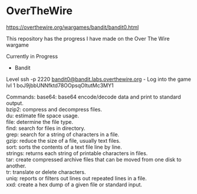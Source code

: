 # OverTheWire
https://overthewire.org/wargames/bandit/bandit0.html

This repository has the progress I have made on the Over The Wire wargame

Currently in Progress
- Bandit

Level
ssh -p 2220 bandit0@bandit.labs.overthewire.org - Log into the game
lvl 1 boJ9jbbUNNfktd78OOpsqOltutMc3MY1

Commands:
base64: base64 encode/decode data and print to standard output.   
bzip2: compress and decompress files.  
du: estimate file space usage.  
file: determine the file type.  
find: search for files in directory.   
grep: search for a string of characters in a file.  
gzip: reduce the size of a file, usually text files.   
sort: sorts the contents of a text file line by line.   
strings: returns each string of printable characters in files.   
tar: create compressed archive files that can be moved from one disk to another.   
tr: translate or delete characters.   
uniq: reports or filters out lines out repeated lines in a file.   
xxd: create a hex dump of a given file or standard input.   
